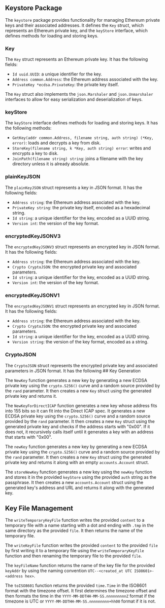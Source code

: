 ## Keystore Package

The `keystore` package provides functionality for managing Ethereum private keys and their associated addresses. It defines the `Key` struct, which represents an Ethereum private key, and the `keyStore` interface, which defines methods for loading and storing keys.

### Key

The `Key` struct represents an Ethereum private key. It has the following fields:

- `Id uuid.UUID`: a unique identifier for the key.
- `Address common.Address`: the Ethereum address associated with the key.
- `PrivateKey *ecdsa.PrivateKey`: the private key itself.

The `Key` struct also implements the `json.Marshaler` and `json.Unmarshaler` interfaces to allow for easy serialization and deserialization of keys.

### keyStore

The `keyStore` interface defines methods for loading and storing keys. It has the following methods:

- `GetKey(addr common.Address, filename string, auth string) (*Key, error)`: loads and decrypts a key from disk.
- `StoreKey(filename string, k *Key, auth string) error`: writes and encrypts a key to disk.
- `JoinPath(filename string) string`: joins a filename with the key directory unless it is already absolute.

### plainKeyJSON

The `plainKeyJSON` struct represents a key in JSON format. It has the following fields:

- `Address string`: the Ethereum address associated with the key.
- `PrivateKey string`: the private key itself, encoded as a hexadecimal string.
- `Id string`: a unique identifier for the key, encoded as a UUID string.
- `Version int`: the version of the key format.

### encryptedKeyJSONV3

The `encryptedKeyJSONV3` struct represents an encrypted key in JSON format. It has the following fields:

- `Address string`: the Ethereum address associated with the key.
- `Crypto CryptoJSON`: the encrypted private key and associated parameters.
- `Id string`: a unique identifier for the key, encoded as a UUID string.
- `Version int`: the version of the key format.

### encryptedKeyJSONV1

The `encryptedKeyJSONV1` struct represents an encrypted key in JSON format. It has the following fields:

- `Address string`: the Ethereum address associated with the key.
- `Crypto CryptoJSON`: the encrypted private key and associated parameters.
- `Id string`: a unique identifier for the key, encoded as a UUID string.
- `Version string`: the version of the key format, encoded as a string.

### CryptoJSON

The `CryptoJSON` struct represents the encrypted private key and associated parameters in JSON format. It has the following ## Key Generation

The `NewKey` function generates a new key by generating a new ECDSA private key using the `crypto.S256()` curve and a random source provided by the `rand` parameter. It then creates a new `Key` struct using the generated private key and returns it.

The `NewKeyForDirectICAP` function generates a new key whose address fits into 155 bits so it can fit into the Direct ICAP spec. It generates a new ECDSA private key using the `crypto.S256()` curve and a random source provided by the `rand` parameter. It then creates a new `Key` struct using the generated private key and checks if the address starts with "0x00". If it does not, it recursively calls itself until it generates a key with an address that starts with "0x00".

The `newKey` function generates a new key by generating a new ECDSA private key using the `crypto.S256()` curve and a random source provided by the `rand` parameter. It then creates a new `Key` struct using the generated private key and returns it along with an empty `accounts.Account` struct.

The `storeNewKey` function generates a new key using the `newKey` function and stores it in the provided `keyStore` using the provided `auth` string as the passphrase. It then creates a new `accounts.Account` struct using the generated key's address and URL and returns it along with the generated key.

## Key File Management

The `writeTemporaryKeyFile` function writes the provided `content` to a temporary file with a name starting with a dot and ending with `.tmp` in the same directory as the provided `file`. It then returns the name of the temporary file.

The `writeKeyFile` function writes the provided `content` to the provided `file` by first writing it to a temporary file using the `writeTemporaryKeyFile` function and then renaming the temporary file to the provided `file`.

The `keyFileName` function returns the name of the key file for the provided `keyAddr` by using the naming convention `UTC--<created_at UTC ISO8601>-<address hex>`.

The `toISO8601` function returns the provided `time.Time` in the ISO8601 format with the timezone offset. It first determines the timezone offset and then formats the time in the `YYYY-MM-DDTHH-MM-SS.nnnnnnnnnZ` format if the timezone is UTC or `YYYY-MM-DDTHH-MM-SS.nnnnnnnnn+hh00` format if it is not.